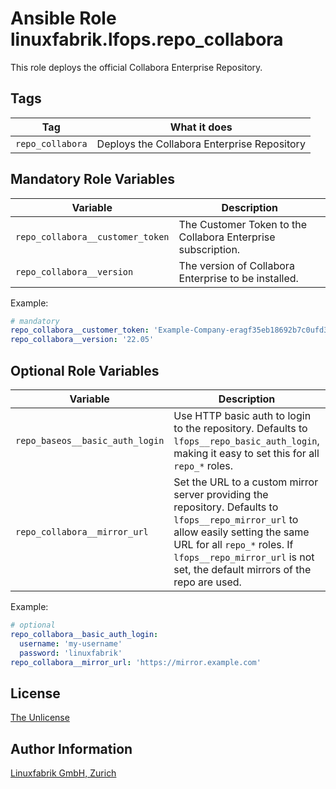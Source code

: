 # Ansible Role linuxfabrik.lfops.repo_collabora

This role deploys the official Collabora Enterprise Repository.


## Tags

| Tag                   | What it does                          |
| ---                   | ------------                          |
| `repo_collabora` | Deploys the Collabora Enterprise Repository |


## Mandatory Role Variables

| Variable | Description |
| -------- | ----------- |
| `repo_collabora__customer_token` | The Customer Token to the Collabora Enterprise subscription. |
| `repo_collabora__version` | The version of Collabora Enterprise to be installed. |

Example:
```yaml
# mandatory
repo_collabora__customer_token: 'Example-Company-eragf35eb18692b7c0ufd3f03199a39i2233h5k8'
repo_collabora__version: '22.05'
```


## Optional Role Variables

| Variable | Description | Default Value |
| -------- | ----------- | ------------- |
| `repo_baseos__basic_auth_login` | Use HTTP basic auth to login to the repository. Defaults to `lfops__repo_basic_auth_login`, making it easy to set this for all `repo_*` roles. | `{{ lfops__repo_basic_auth_login \| default("") }}` |
| `repo_collabora__mirror_url` | Set the URL to a custom mirror server providing the repository. Defaults to `lfops__repo_mirror_url` to allow easily setting the same URL for all `repo_*` roles. If `lfops__repo_mirror_url` is not set, the default mirrors of the repo are used. | `'{{ lfops__repo_mirror_url \| default("") }}'` |


Example:
```yaml
# optional
repo_collabora__basic_auth_login:
  username: 'my-username'
  password: 'linuxfabrik'
repo_collabora__mirror_url: 'https://mirror.example.com'
```


## License

[The Unlicense](https://unlicense.org/)


## Author Information

[Linuxfabrik GmbH, Zurich](https://www.linuxfabrik.ch)
